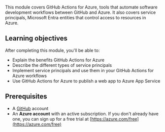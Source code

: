 This module covers GitHub Actions for Azure, tools that automate software development workflows between GitHub and Azure. It also covers service principals, Microsoft Entra entities that control access to resources in Azure. 

## Learning objectives

After completing this module, you'll be able to:

* Explain the benefits GitHub Actions for Azure
* Describe the different types of service principals
* Implement service principals and use them in your GitHub Actions for Azure workflows
* Use GitHub Actions for Azure to publish a web app to Azure App Service 


## Prerequisites

* A [GitHub](https://github.com?azure-portal=true) account
* An **Azure account** with an active subscription. If you don't already have one, you can sign up for a free trial at [https://azure.com/free](https://azure.com/free)

